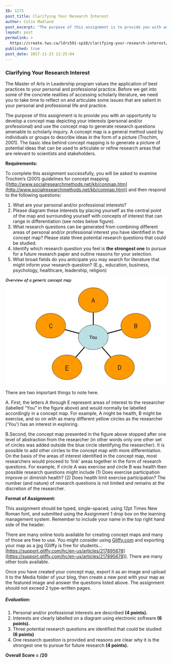 ```yaml
---
ID: 1275
post_title: Clarifying Your Research Interest
author: Colin Madland
post_excerpt: "The purpose of this assignment is to provide you with an opportunity to develop a concept map depicting your interests (personal and/or professional) and use the concept map to generate research questions amenable to scholarly inquiry."
layout: post
permalink: >
  https://create.twu.ca/ldrs591-sp18/clarifying-your-research-interest/
published: true
post_date: 2017-11-23 11:25:04
---
```

### Clarifying Your Research Interest

The Master of Arts in Leadership program values the application of best practices to your personal and professional practice. Before we get into some of the concrete realities of accessing scholarly literature, we need you to take time to reflect on and articulate some issues that are salient in your personal and professional life and practice.

The purpose of this assignment is to provide you with an opportunity to develop a concept map depicting your interests (personal and/or professional) and use the concept map to generate research questions amenable to scholarly inquiry. A concept map is a general method used by individuals or groups to describe ideas in the form of a picture (Trochim, 2001). The basic idea behind concept mapping is to generate a picture of potential ideas that can be used to articulate or refine research areas that are relevant to scientists and stakeholders.

**Requirements:**

To complete this assignment successfully, you will be asked to examine Trochim’s (2001) guidelines for concept mapping ([http://www.socialresearchmethods.net/kb/conmap.htm](http://www.socialresearchmethods.net/kb/conmap.htm)) and then respond to the following questions:

1. What are your personal and/or professional interests?
2. Please diagram these interests by placing yourself as the central point of the map and surrounding yourself with concepts of interest that can range in differentiation (see notes below figure).
3. What research questions can be generated from combining different areas of personal and/or professional interest you have identified in the concept map? Please state three potential research questions that could be studied.
4. Identify which research question you feel is **the strongest one** to pursue for a future research paper and outline reasons for your selection.
5. What broad fields do you anticipate you may search for literature that might inform your research question? (E.g., education, business, psychology, healthcare, leadership, religion)

![](/assets/ConceptMap.JPG)

There are two important things to note here.

A. First, the letters A through E represent areas of interest to the researcher (labelled “You” in the figure above) and would normally be labelled accordingly in a concept map. For example, A might be health, B might be exercise, and so on with as many different yellow circles as the researcher (‘You’) has an interest in exploring.

B.Second, the concept map presented in the figure above stopped after one level of abstraction from the researcher (in other words only one other set of circles was added outside the blue circle identifying the researcher). It is possible to add other circles to the concept map with more differentiation. On the basis of the areas of interest identified in the concept map, most researchers would proceed to ‘link’ areas together in the form of research questions. For example, if circle A was exercise and circle B was health then possible research questions might include (1) Does exercise participation improve or diminish health? (2) Does health limit exercise participation? The number (and nature) of research questions is not limited and remains at the discretion of the researcher.

**Format of Assignment:**

This assignment should be typed, single-spaced, using 12pt Times New Roman font, and submitted using the Assignment 1 drop box on the learning management system. Remember to include your name in the top right hand side of the header.

There are many online tools available for creating concept maps and many of those are free to use. You might consider using [Gliffy.com](http://gliffy.com/) and exporting your map as a jpg (Gliffy is free for students...[https://support.gliffy.com/hc/en-us/articles/217895678](https://support.gliffy.com/hc/en-us/articles/217895678)). There are many other tools available.

Once you have created your concept map, export it as an image and upload it to the Media folder of your blog, then create a new post with your map as the featured image and answer the questions listed above. The assignment should not exceed 2 type-written pages.

##### Evaluation:

1. Personal and/or professional interests are described **(4 points).**
2. Interests are clearly labelled on a diagram using electronic software **(6 points).**
3. Three potential research questions are identified that could be studied **(6 points)**
4. One research question is provided and reasons are clear why it is the strongest one to pursue for future research **(4 points).**

**Overall Score = /20**